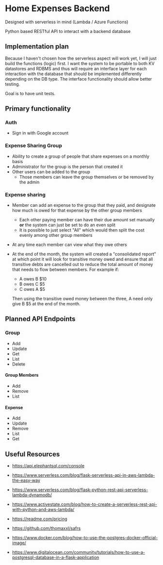 # Home Expenses Backend

Designed with serverless in mind (Lambda / Azure Functions)

Python based RESTful API to interact with a backend database

## Implementation plan

Because I haven't chosen how the serverless aspect will work yet, I will just build the functions (logic) first.
I want the system to be portable to both KV datastores and RDBMS and thus will require an interface layer for each interaction with the database that should be implemented differently depending on the DB type. The interface functionality should allow better testing.

Goal is to have unit tests.

## Primary functionality

### Auth

- Sign in with Google account

### Expense Sharing Group

- Ability to create a group of people that share expenses on a monthly basis
- Administrator for the group is the person that created it
- Other users can be added to the group
  - Those members can leave the group themselves or be removed by the admin

### Expense sharing

- Member can add an expense to the group that they paid, and designate how much is owed for that expense by the other group members
  - Each other paying member can have their due amount set manually **or** the system can just be set to do an even split
  - It is possible to just select "All" which would then split the cost evenly among other group members
- At any time each member can view what they owe others
- At the end of the month, the system will created a "consolidated report" at which point it will look for transitive money owed and ensure that all transitive debts are cancelled out to reduce the total amount of money that needs to flow between members. For example if:
  - A owes B $10
  - B owes C $5
  - C owes A $5
  
  Then using the transitive owed money between the three, A need only give B $5 at the end of the month.

## Planned API Endpoints

### Group

- Add
- Update
- Get
- List
- Delete

#### Group Members

- Add
- Remove
- List

#### Expense

- Add
- Update
- Remove
- List
- Get

## Useful Resources

- <https://api.elephantsql.com/console>
- <https://www.serverless.com/blog/flask-serverless-api-in-aws-lambda-the-easy-way>
- <https://www.serverless.com/blog/flask-python-rest-api-serverless-lambda-dynamodb/>
- <https://www.activestate.com/blog/how-to-create-a-serverless-rest-api-with-python-and-aws-lambda/>

- <https://readme.com/pricing>
- <https://github.com/thomaxxl/safrs>
- <https://www.docker.com/blog/how-to-use-the-postgres-docker-official-image/>
- <https://www.digitalocean.com/community/tutorials/how-to-use-a-postgresql-database-in-a-flask-application>
